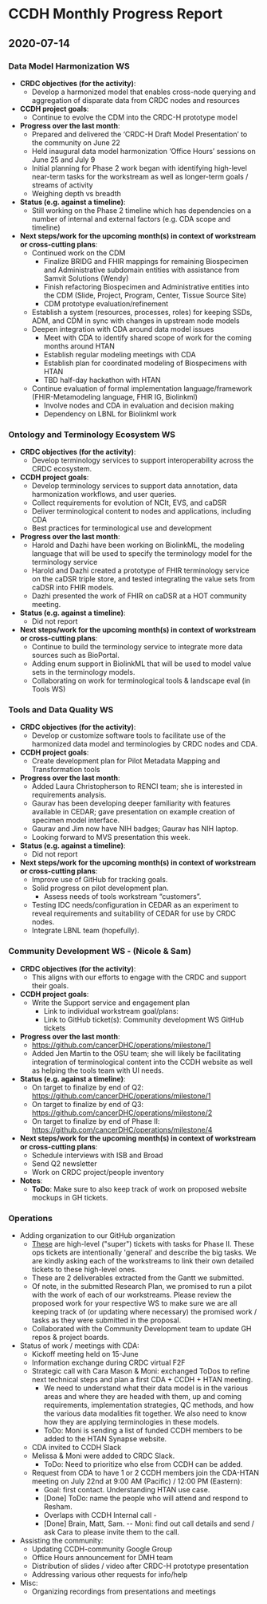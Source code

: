 # CCDH Monthly Progress Report
## 2020-07-14

### Data Model Harmonization WS
- __CRDC objectives (for the activity)__: 
  - Develop a harmonized model that enables cross-node querying and aggregation of disparate data from CRDC nodes and resources
- __CCDH project goals__: 
  - Continue to evolve the CDM into the CRDC-H prototype model
- __Progress over the last month__: 
  - Prepared and delivered the ‘CRDC-H Draft Model Presentation’ to the community on June 22
  - Held inaugural data model harmonization ‘Office Hours’ sessions on June 25 and July 9
  - Initial planning for Phase 2 work began with identifying high-level near-term tasks for the workstream as well as longer-term goals / streams of activity
  - Weighing depth vs breadth
- __Status (e.g. against a timeline)__:
  - Still working on the Phase 2 timeline which has dependencies on a number of internal and external factors (e.g. CDA scope and timeline)
- __Next steps/work for the upcoming month(s) in context of workstream or cross-cutting plans__:
  - Continued work on the CDM
    - Finalize BRIDG and FHIR mappings for remaining Biospecimen and Administrative subdomain entities with assistance from Samvit Solutions (Wendy)
    - Finish refactoring Biospecimen and Administrative entities into the CDM (Slide, Project, Program, Center, Tissue Source Site)
    - CDM prototype evaluation/refinement
  - Establish a system (resources, processes, roles) for keeping SSDs, ADM, and CDM in sync with changes in upstream node models
  - Deepen integration with CDA around data model issues
    - Meet with CDA to identify shared scope of work for the coming months around HTAN
    - Establish regular modeling meetings with CDA
    - Establish plan for coordinated modeling of Biospecimens with HTAN
    - TBD half-day hackathon with HTAN
  - Continue evaluation of formal implementation language/framework (FHIR-Metamodeling language, FHIR IG, Biolinkml)
    - Involve nodes and CDA in evaluation and decision making
    - Dependency on LBNL for Biolinkml work


### Ontology and Terminology Ecosystem WS
- __CRDC objectives (for the activity)__:
  - Develop terminology services to support interoperability across the CRDC ecosystem.
- __CCDH project goals__: 
  - Develop terminology services to support data annotation, data harmonization workflows, and user queries.
  - Collect requirements for evolution of NCIt, EVS, and caDSR 
  - Deliver terminological content to nodes and applications, including CDA
  - Best practices for terminological use and development
- __Progress over the last month__: 
  - Harold and Dazhi have been working on BiolinkML, the modeling language that will be used to specify the terminology model for the terminology service
  - Harold and Dazhi created a prototype of FHIR terminology service on the caDSR triple store, and tested integrating the value sets from caDSR into FHIR models.
  - Dazhi presented the work of FHIR on caDSR at a HOT community meeting.  
- __Status (e.g. against a timeline)__:
  - Did not report
- __Next steps/work for the upcoming month(s) in context of workstream or cross-cutting plans__:
  - Continue to build the terminology service to integrate more data sources such as BioPortal.
  -  Adding enum support in BiolinkML that will be used to model value sets in the terminology models.
  - Collaborating on work for terminological tools & landscape eval (in Tools WS)

### Tools and Data Quality WS
- __CRDC objectives (for the activity)__:
  - Develop or customize software tools to facilitate use of the harmonized data model and terminologies by CRDC nodes and CDA.
- __CCDH project goals__: 
  - Create development plan for Pilot Metadata Mapping and Transformation tools
- __Progress over the last month__:
  - Added Laura Christopherson to RENCI team; she is interested in requirements analysis.
  - Gaurav has been developing deeper familiarity with features available in CEDAR; gave presentation on example creation of specimen model interface. 
  - Gaurav and Jim now have NIH badges; Gaurav has NIH laptop.
  - Looking forward to MVS presentation this week.
- __Status (e.g. against a timeline)__:
  - Did not report
- __Next steps/work for the upcoming month(s) in context of workstream or cross-cutting plans__:
  - Improve use of GitHub for tracking goals.
  - Solid progress on pilot development plan.
    - Assess needs of tools workstream “customers”.
  - Testing IDC needs/configuration in CEDAR as an experiment to reveal requirements and suitability of CEDAR for use by CRDC nodes.
  - Integrate LBNL team (hopefully).

### Community Development WS - (Nicole & Sam)
- __CRDC objectives (for the activity)__:
  - This aligns with our efforts to engage with the CRDC and support their goals.
- __CCDH project goals__:
  - Write the Support service and engagement plan
    - Link to individual workstream goal/plans: 
    - Link to GitHub ticket(s): Community development WS GitHub tickets
- __Progress over the last month__:
  - https://github.com/cancerDHC/operations/milestone/1
  - Added Jen Martin to the OSU team; she will likely be facilitating integration of terminological content into the CCDH website as well as helping the tools team with UI needs.
- __Status (e.g. against a timeline)__:
  - On target to finalize by end of Q2: https://github.com/cancerDHC/operations/milestone/1 
  - On target to finalize by end of Q3: https://github.com/cancerDHC/operations/milestone/2 
  - On target to finalize by end of Phase II: https://github.com/cancerDHC/operations/milestone/4 
- __Next steps/work for the upcoming month(s) in context of workstream or cross-cutting plans__:
  - Schedule interviews with ISB and Broad
  - Send Q2 newsletter
  - Work on CRDC project/people inventory
- __Notes__: 
  - __ToDo__: Make sure to also keep track of work on proposed website mockups in GH tickets.


### Operations
- Adding organization to our GitHub organization
  - [These](https://github.com/cancerDHC/operations/issues?q=is%3Aissue+is%3Aopen+label%3A%22Phase+II%22) are high-level ("super") tickets with tasks for Phase II. These ops tickets are intentionally 'general' and describe the big tasks. We are kindly asking each of the workstreams to link their own detailed tickets to these high-level ones.
  - These are 2 deliverables extracted from the Gantt we submitted. 
  - Of note, in the submitted Research Plan, we promised to run a pilot with the work of each of our workstreams. Please review the proposed work for your respective WS to make sure we are all keeping track of (or updating where necessary) the promised work / tasks as they were submitted in the proposal.
  - Collaborated with the Community Development team to update GH repos & project boards. 
- Status of work / meetings with CDA:
  - Kickoff meeting held on 15-June
  - Information exchange during CRDC virtual F2F
  - Strategic call with Cara Mason & Moni: exchanged ToDos to refine next technical steps and plan a first CDA + CCDH + HTAN meeting.
    - We need to understand what their data model is in the various areas and where they are headed with them, up and coming requirements, implementation strategies, QC methods, and how the various data modalities fit together. We also need to know how they are applying terminologies in these models. 
    - ToDo: Moni is sending a list of funded CCDH members to be added to the HTAN Synapse website.
  - CDA invited to CCDH Slack
  - Melissa & Moni were added to CRDC Slack. 
    - ToDo: Need to prioritize who else from CCDH can be added. 
  - Request from CDA to have 1 or 2 CCDH members join the CDA-HTAN meeting on July 22nd at 9:00 AM (Pacific) / 12:00 PM (Eastern):
    - Goal: first contact. Understanding HTAN use case. 
    - [Done] ToDo: name the people who will attend and respond to Resham.
    - Overlaps with CCDH Internal call - 
    - [Done] Brain, Matt, Sam. -- Moni: find out call details and send / ask Cara to please invite them to the call.
- Assisting the community:
  - Updating CCDH-community Google Group
  - Office Hours announcement for DMH team
  - Distribution of slides / video after CRDC-H prototype presentation
  - Addressing various other requests for info/help
- Misc: 
  - Organizing recordings from presentations and meetings
